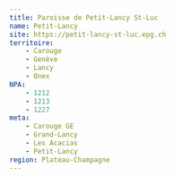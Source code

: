 ```yaml
---
title: Paroisse de Petit-Lancy St-Luc
name: Petit-Lancy
site: https://petit-lancy-st-luc.epg.ch
territoire:
    - Carouge
    - Genève
    - Lancy
    - Onex
NPA:
    - 1212
    - 1213
    - 1227
meta:
    - Carouge GE
    - Grand-Lancy
    - Les Acacias
    - Petit-Lancy
region: Plateau-Champagne
---
```

